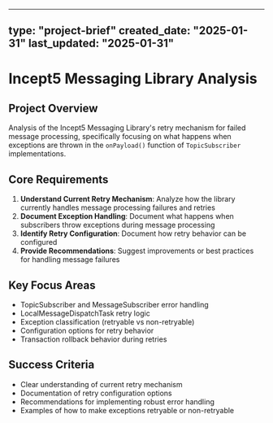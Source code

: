 
---
type: "project-brief"
created_date: "2025-01-31"
last_updated: "2025-01-31"
---

# Incept5 Messaging Library Analysis

## Project Overview

Analysis of the Incept5 Messaging Library's retry mechanism for failed message processing, specifically focusing on what happens when exceptions are thrown in the `onPayload()` function of `TopicSubscriber` implementations.

## Core Requirements

1. **Understand Current Retry Mechanism**: Analyze how the library currently handles message processing failures and retries
2. **Document Exception Handling**: Document what happens when subscribers throw exceptions during message processing
3. **Identify Retry Configuration**: Document how retry behavior can be configured
4. **Provide Recommendations**: Suggest improvements or best practices for handling message failures

## Key Focus Areas

- TopicSubscriber and MessageSubscriber error handling
- LocalMessageDispatchTask retry logic
- Exception classification (retryable vs non-retryable)
- Configuration options for retry behavior
- Transaction rollback behavior during retries

## Success Criteria

- Clear understanding of current retry mechanism
- Documentation of retry configuration options
- Recommendations for implementing robust error handling
- Examples of how to make exceptions retryable or non-retryable
